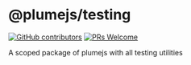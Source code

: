 # @plumejs/testing
[![GitHub contributors](https://img.shields.io/github/contributors/kiranmantha/plumejs-testing)](https://GitHub.com/KiranMantha/plumejs-testing/graphs/contributors/) [![PRs Welcome](https://img.shields.io/badge/PRs-welcome-brightgreen.svg)](https://GitHub.com/KiranMantha/plumejs-testing/pulls)


A scoped package of plumejs with all testing utilities
